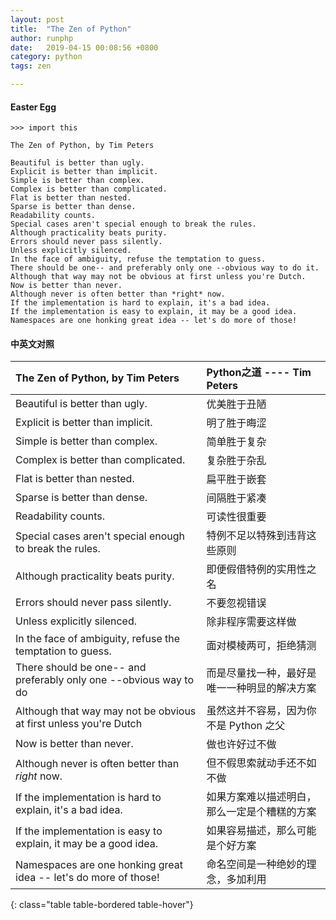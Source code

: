 ```yaml
---
layout: post
title:  "The Zen of Python"
author: runphp
date:   2019-04-15 00:08:56 +0800
category: python
tags: zen

---
```


#### Easter Egg
```
>>> import this
```
```
The Zen of Python, by Tim Peters

Beautiful is better than ugly.
Explicit is better than implicit.
Simple is better than complex.
Complex is better than complicated.
Flat is better than nested.
Sparse is better than dense.
Readability counts.
Special cases aren't special enough to break the rules.
Although practicality beats purity.
Errors should never pass silently.
Unless explicitly silenced.
In the face of ambiguity, refuse the temptation to guess.
There should be one-- and preferably only one --obvious way to do it.
Although that way may not be obvious at first unless you're Dutch.
Now is better than never.
Although never is often better than *right* now.
If the implementation is hard to explain, it's a bad idea.
If the implementation is easy to explain, it may be a good idea.
Namespaces are one honking great idea -- let's do more of those!
```
#### 中英文对照

|  The Zen of Python, by Tim Peters    |  Python之道 ---- Tim Peters    |
|:---- |:---- |
|Beautiful is better than ugly. | 优美胜于丑陋 |
|Explicit is better than implicit.| 明了胜于晦涩 |
|Simple is better than complex.| 简单胜于复杂 |
|Complex is better than complicated.| 复杂胜于杂乱 |
|Flat is better than nested.| 扁平胜于嵌套 |
|Sparse is better than dense.| 间隔胜于紧凑 |
|Readability counts.| 可读性很重要 |
|Special cases aren't special enough to break the rules.| 特例不足以特殊到违背这些原则 |
|Although practicality beats purity.| 即便假借特例的实用性之名 |
|Errors should never pass silently.| 不要忽视错误 |
|Unless explicitly silenced.| 除非程序需要这样做 |
|In the face of ambiguity, refuse the temptation to guess.| 面对模棱两可，拒绝猜测 |
|There should be one-- and preferably only one --obvious way to do| 而是尽量找一种，最好是唯一一种明显的解决方案 |
|Although that way may not be obvious at first unless you're Dutch| 虽然这并不容易，因为你不是 Python 之父 |
|Now is better than never.| 做也许好过不做 |
|Although never is often better than *right* now.| 但不假思索就动手还不如不做                   |
|If the implementation is hard to explain, it's a bad idea.| 如果方案难以描述明白，那么一定是个糟糕的方案 |
|If the implementation is easy to explain, it may be a good idea.| 如果容易描述，那么可能是个好方案 |
|Namespaces are one honking great idea -- let's do more of those!| 命名空间是一种绝妙的理念，多加利用 |
{: class="table table-bordered table-hover"}